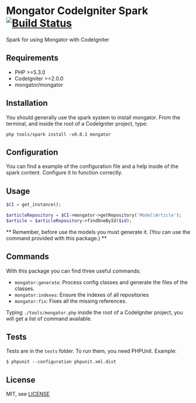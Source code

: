 Mongator CodeIgniter Spark [![Build Status](https://travis-ci.org/mongator/codeigniter.png?branch=master)](https://travis-ci.org/mongator/codeigniter)
==============================

Spark for using Mongator with CodeIgniter

Requirements
------------

* PHP >=5.3.0
* CodeIgniter >=2.0.0
* mongator/mongator

Installation
------------

You should generally use the spark system to install mongator. From the terminal, and inside the root of a CodeIgniter project, type:

```
php tools/spark install -v0.0.1 mongator
```

Configuration
------------

You can find a example of the configuration file and a help inside of the spark content. Configure it to function correctly. 


Usage
------------

```PHP
$CI = get_instance();

$articleRepository = $CI->mongator->getRepository('Model\Article');
$article = $articleRepository->findOneById($id);
```

** Remember, before use the models you must generate it. (You can use the command provided with this package.) **

Commands
------------
With this package you can find three useful commands:

* ```mongator:generate```: Process config classes and generate the files of the classes.
* ```mongator:indexes```: Ensure the indexes of all repositories
* ```mongator:fix```: Fixes all the missing references.

Typing ```./tools/mongator.php``` inside the root of a CodeIgniter project, you will get a list of command available. 

Tests
-----

Tests are in the `tests` folder.
To run them, you need PHPUnit.
Example:

    $ phpunit --configuration phpunit.xml.dist


License
-------

MIT, see [LICENSE](LICENSE)